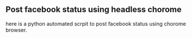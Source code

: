 ## Post facebook status using headless chorome 

  here is a python automated scrpit to post facebook status using chorome browser.
  
